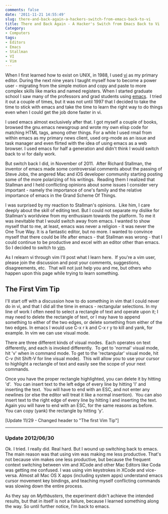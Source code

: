 ```yaml
---
comments: false
date: '2011-11-21 14:55:49'
slug: there-and-back-again-a-hackers-switch-from-emacs-back-to-vi
title: There and Back Again - A Hacker's Switch from Emacs Back to Vi
Category:
- Computers
tags:
- Editors
- Emacs
- Stallman
- VI
- Vim
---
```


When I first learned how to exist on UNIX, in 1988, I used
[vi](http://en.wikipedia.org/wiki/Vi) as my primary editor. During the next
nine years I taught myself how to become a power user - migrating from the
simple motion and copy and paste to more complex skills like marks and named
registers. When I started graduate school I saw many of the professors and
grad students using [emacs](http://www.gnu.org/s/emacs/).  I tried it out a
couple of times, but it was not until 1997 that I decided to take the time to
stick with emacs and take the time to learn the right way to do things even
when I could get the job done faster in vi.
<!-- more -->

I used emacs almost exclusively after that. I got myself a couple of books,
browsed the gnu.emacs newsgroup and wrote my own elisp code for matching HTML
tags, among other things. For a while I used rmail from within emacs as my
primary news client, used org-mode as an issue and task manager and even
flirted with the idea of using emacs as a web browser. I used emacs for half a
generation and didn't think I would switch back to vi for daily work.

But switch back I did, in November of 2011.  After Richard Stallman, the
inventor of emacs made some controversial comments about the passing of Steve
Jobs, the angered Mac and iOS developer community starting posting some of the
more polarizing of his writings.  Reading them I realized that Stallman and I
held conflicting opinions about some issues I consider very important - namely
the importance of one's family and the relative importance of emacs in the
Grand Scheme Of Things.

I was surprised by my reaction to Stallman's opinions.  Like him, I care
deeply about the skill of editing text. But I could not separate my dislike
for Stallman's worldview from my enthusiasm towards the platform. To me it was
inevitable that I would switch away from emacs. I wanted to show myself that
to me, at least, emacs was never a religion - it was never the One True Way.
It is a fantastic editor, but no more. I wanted to convince myself that there
could be life after emacs - that Stallman was wrong - that I could continue to
be productive and excel with an editor other than emacs. So I decided to
switch to [vim](http://www.vim.org).

As I relearn vi through vim I'll post what I learn here.  If you're a vim
user, please join the discussion and post your comments, suggestions,
disagreements, etc.  That will not just help you and me, but others who happen
upon this page while trying to learn something.

## The First Vim Tip

I'll start off with a discussion how to do something in vim that I could never
do in vi, and that I did all the time in emacs - rectangular selections. In my
line of work I often need to select a rectangle of text and operate upon it; I
may need to delete the rectangle of text, or I may have to append something to
either of the two edges, or delete something from either of the two edges. In
emacs I would use C-x r k and C-x r y to kill and yank, for example. In vim
we can use visual mode.

There are three different kinds of visual modes.  Each operates on text
differently, and each is invoked differently.  To get to 'normal' visual mode,
hit 'v' when in command mode. To get to the 'rectangular' visual mode, hit C-v
(hit Shift-V for line visual mode).  This will allow you to use your cursor to
highlight a rectangle of text and easily see the scope of your next commands.

Once you have the proper rectangle highlighted, you can delete it by hitting
'd'.  You can insert text to the left edge of every line by hitting 'I' and
inserting the text.  You will have to end with an ESC, and not enter any
newlines (or else the editor will treat it like a normal insertion).  You can
also insert text to the right edge of every line by hitting I and inserting
the text.  Again you will have to end with an ESC, for the same reasons as
before.  You can copy (yank) the rectangle by hitting 'y'.

[Update 11/29 - Changed header to "The first Vim Tip"]

---

### Update 2012/06/30

Ok.  I tried.  I really did.  Real hard.  But I wound up switching back to
emacs.  The main reason was that using vim was making me less productive.
That's not because vim makes one less productive, but because the frequent
context switching between vim and XCode and other Mac Editors like Coda
was getting me confused.  I was using vim keystrokes in XCode and
vice-versa.  Almost all Mac OS X apps (including system apps) understand
emacs cursor movement key bindings, and teaching myself conflicting
commands was slowing down the entire process.

As they say on _Mythbusters_, the experiment didn't achieve the intended
results, but that in itself is not a failure, because I learned something
along the way.  So until further notice, I'm back to emacs.
